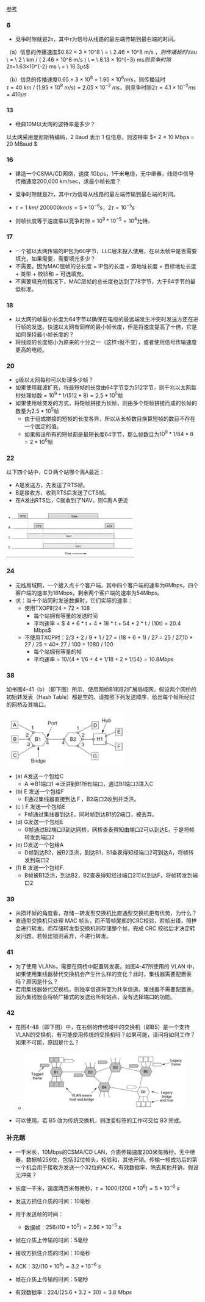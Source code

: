 [参考](https://blog.csdn.net/weixin_44413191/article/details/106680214)

### 6

- 竞争时隙就是$2\tau$，其中$\tau$为信号从线路的最左端传输到最右端的时间。

（a）信息的传播速度$0.82 × 3 × 10^8 \ = \  2.46 × 10^8 m/s $，则传播延时$\tau \ = \  2 \ km / ( 2.46 × 10^8 m/s ) \ = \ 8.13 × 10^{−3} ms$则竞争时隙$2τ=1.63×10^{-2} ms \ = \ 16.3μs$

（b）信息的传播速度$0.65×3×10^8\ = \ 1.95×10^8 m/s$，则传播延时$\tau \ = \ 40 \ km \ / \ (1.95×10^8 \ m/s) \ = \ 2.05×10^{-2} \ ms$，则竞争时隙$2\tau = 4.1 × 10^{−2} ms = 410μs$

### 13

- 经典10M以太网的波特率是多少？

以太网采用曼彻斯特编码，2 Baud 表示 1 位信息，则波特率 $= 2 × 10 Mbps = 20 MBaud $

### 16

- 建造一个CSMA/CD网络，速度 1Gbps，1千米电缆，无中继器，线缆中信号传播速度200,000 km/sec，求最小帧长度？

- 竞争时隙就是$2\tau$，其中$\tau$为信号从线路的最左端传输到最右端的时间。
- $\tau = 1 \ km / \ 200000 km/s = 5 * 10^{-6} s，2\tau = 10^{-5} s$
- 则帧长度等于速度乘以竞争时隙 = $10^9 * 10^{-5} = 10^4$比特。

### 17

- 一个被以太网传输的IP包为60字节，LLC层未投入使用，在以太帧中是否需要填充，如果需要，需要填充多少？
- 不需要，因为MAC层帧的总长度 = IP包的长度 + 源地址长度 + 目标地址长度 +  类型 + 校验和 + 可选填充。
- 不需要填充的情况下，MAC层帧的总长度也达到了78字节，大于64字节的最低标准。

### 18

- 以太网的帧最小长度为64字节以确保在电缆的最远端发生冲突时发送方还在进行帧的发送。快速以太网有同样的最小帧长度，但是将速度提高了十倍，它是如何保持最小帧长度的？
- 将线缆的长度缩小为原来的十分之一（这样$\tau$就不变），或者使用信号传输速度更高的电缆。

### 20

- g级以太网每秒可以处理多少帧？
- 如果使用载波扩充，将最短帧的长度由64字节变为512字节，则千兆以太网每秒处理帧数 = $10^9 * 1 / (512 * 8) = 2.5 * 10^5$帧
- 如果使用帧突发的方式，将短帧拼接为长帧，则由多个短帧拼接而成的长帧的数量为$2.5 * 10^5$帧
  - 由于组成拼接的短帧的长度各异，所以从长帧数目换算短帧的数目不存在一个固定的值。
  - 如果假设所有的短帧都是最短长度64字节，那么帧数目为$10^9 * 1 / 64 * 8 = 2 * 10^6$帧

### 22

以下四个站中，CＤ两个站哪个离A最近：

- A是发送方，先发送了RTS帧。
- B是接收方，收到RTS后发送了CTS帧。
- 在A发出RTS后，C就收到了NAV，则C离Ａ更近

![img](https://raw.githubusercontent.com/CorneliaStreet1/PictureBed/master/202205071200872.png)



### 24

- 无线局域网，一个接入点十个客户端，其中四个客户端的速率为6Mbps，四个客户端的速率为18Mbps，剩余两个客户端的速率为54Mbps。
- 求：当十个站同时发送数据时，它们实际的速率：
  - 使用TXOP时24 + 72 + 108
    - 每个站拥有等量的发送时间
    - 平均速率 = $ 4 * 6 * t + 4 * 18 * t + 54 * 2 * t / (10t) = 20.4 Mbps$
  - 不使用TXOP时：2/3 + 2 / 9 + 1 / 27 = (18 + 6 + 1) / 27  = 25 / 27,10 * 27 / 25 = 40* 27 / 100 = 1080 / 100 
    - 每个站拥有等量的帧
    - 平均速率 = $10 / \{4 * 1 /6 + 4 * 1 / 18 + 2 * 1 / 54\} = 10.8Mbps$

### 38

如书图4-41（b）（即下图）所示，使用网桥B1和B2扩展局域网。假设两个网桥的初始转发表（Hash Table）都是空的。请按照下列发送顺序，给出每个帧所经过的网桥及其端口。

<img src="https://raw.githubusercontent.com/CorneliaStreet1/PictureBed/master/202205071351310.png" alt="114514"  />

- (a) A发送一个包给C
  - A $\Rightarrow$B1端口1 $\Rightarrow$泛洪到B1所有端口，通过B1端口3进入C
- (b) E 发送一个包给F
  - E通过集线器直接到达Ｆ，B2端口2收到并泛洪。
- (c ) F 发送一个包给E
  - F帧通过集线器到达E，同时帧到达B1的2端口，被丢弃。
- (d) G发送一个包给E
  - G帧通过B2端口3到达网桥，网桥查表得知由端口2可以到达E，于是将帧转发到端口2
- (e) D发送一个包给A
  - D帧到达B2，被B2泛洪，到达B1，B1查表得知经端口2可到达A，将帧转发到端口2
- (f) B 发送一个包给F.
  - B帧被B1泛洪，到达B2，B2查表得知经过端口2可以到达F，将帧转发到端口2



### 39

- 从损坏帧的角度看，存储－转发型交换机比直通型交换机更有优势，为什么？
- 直通型交换机只处理 MAC 帧头，而不管帧尾部的CRC校验，若帧出错，照样会进行转发。而存储转发型交换机则存储整个帧，完成 CRC 校验后才决定转发问题。若帧出错则丢弃，不进行转发。

### 41

- 为了使用 VLANs，需要在网桥中配置转发表。如图4-47所使用的 VLAN 中，如果使用集线器替代交换机会产生什么样的变化？此时，集线器需要配置表吗？原因是什么？
- 若用集线器替代交换机，则独享信道将变为共享信道。集线器不需要配置表，因为集线器会将帧广播式的发送给所有站点，没有选择端口的功能。

### 42

- 在图4-48（即下图）中，在右侧的传统域中的交换机（即B5）是一个支持VLAN的交换机，有可能使用传统的交换机吗？如果可能，请问将如何工作？如果不可能，原因是什么？
  - ![img](https://raw.githubusercontent.com/CorneliaStreet1/PictureBed/master/202205071413508.png)

- 可以使用。若 B5 改为传统交换机，则改变标签的工作可交给 B3 完成。

### 补充题

- 一千米长，10Mbps的CSMA/CD LAN，介质传输速度200米每微秒。无中继器。数据帧256位，包括32位帧头，校验和，其他开销。传输一帧成功后的第一个机会用于接收方发送一个32位的ACK，有效数据率，除去其他开销，假设无冲突？
- 长度一千米，速度两百米每微秒，$\tau = 1000 / (200 * 10^{6}) = 5 * 10^{-6} \ s$
- 发送方抓住介质的时间：10毫秒
- 用于发送帧的时间：
  - 数据帧：$256 / (10 * 10^6) = 2.56 * 10^{-5} \ s$
- 帧在介质上传输的时间：5毫秒

- 接收方抓住介质的时间：10毫秒

- ACK：$32 / (10 * 10^6) = 3.2 * 10^{-6} \ s$
- 帧在介质上传输的时间：5毫秒
- 有效数据率：$224 / (25.6 + 3.2 +30) = 3.8 \ Mbps$